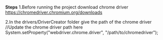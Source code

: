 **Steps**
1.Before running the project  download chrome driver 
https://chromedriver.chromium.org/downloads

2.In the drivers/DriverCreator folder give the path of the chrome driver
//Update the chrome driver path here                
System.setProperty("webdriver.chrome.driver", "/path/to/chromedriver");
